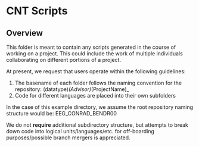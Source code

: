 # CNT Scripts

## Overview
This folder is meant to contain any scripts generated in the course of working on a project. This could include the work of multiple individuals collaborating on different portions of a project.

At present, we request that users operate within the following guidelines:

1. The basename of each folder follows the naming convention for the repository: (datatype)_(Advisor)_(ProjectName)_
2. Code for different languages are placed into their own subfolders

In the case of this example directory, we assume the root repository naming structure would be: EEG_CONRAD_BENDR00

We do not **require** additional subdirectory structure, but attempts to break down code into logical units/languages/etc. for off-boarding purposes/possible branch mergers is appreciated. 
